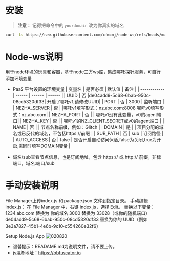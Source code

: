 # 安装  

> **注意：** 记得把命令中的 `yourdomain` 改为你真实的域名
```bash 
curl -Ls https://raw.githubusercontent.com/cfmcmj/node-ws/refs/heads/main/setup.sh > setup.sh && chmod +x setup.sh && ./setup.sh yourdomain
```



# Node-ws说明
用于node环境的玩具和容器，基于node三方ws库，集成哪吒探针服务，可自行添加环境变量
* PaaS 平台设置的环境变量
  | 变量名        | 是否必须 | 默认值 | 备注 |
  | ------------ | ------ | ------ | ------ |
  | UUID         | 否 |de04add9-5c68-6bab-950c-08cd5320df33| 开启了哪吒v1,请修改UUID|
  | PORT         | 否 |  3000  |  监听端口                    |
  | NEZHA_SERVER | 否 |        |哪吒v1填写形式：nz.abc.com:8008   哪吒v0填写形式：nz.abc.com|
  | NEZHA_PORT   | 否 |        | 哪吒v1没有此变量，v0的agent端口| 
  | NEZHA_KEY    | 否 |        | 哪吒v1的NZ_CLIENT_SECRET或v0的agent端口 |
  | NAME         | 否 |        | 节点名称前缀，例如：Glitch |
  | DOMAIN       | 是 |        | 项目分配的域名或已反代的域名，不包括https://前缀  |
  | SUB_PATH     | 否 |  sub   | 订阅路径   |
  | AUTO_ACCESS  | 否 |  false | 是否开启自动访问保活,false为关闭,true为开启,需同时填写DOMAIN变量 |

* 域名/sub查看节点信息，也是订阅地址，包含 https:// 或 http:// 前缀，非标端口，域名:端口/sub

# 手动安装说明
  File Manager上传index.js 和 package.json 文件到指定目录。
  手动编辑 index.js：
  在 File Manager 中，右键 index.js，选择 Edit。
替换以下变量：
1234.abc.com 替换为 你的域名
3000 替换为 33028（或你的随机端口）
de04add9-5c68-6bab-950c-08cd5320df33 替换为你的 UUID（例如 3e3a7827-45b1-4e6b-9c10-c554260e32f6）

Setup Node.js App
![020820](https://github.com/user-attachments/assets/0a038d95-44f2-490d-b9a5-5fa21871eff2)


    
* 温馨提示：READAME.md为说明文件，请不要上传。
* js混肴地址：https://obfuscator.io

